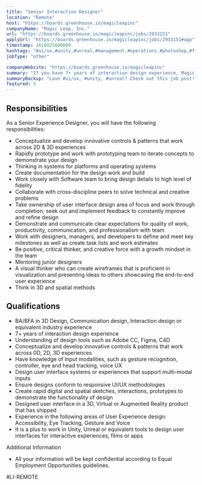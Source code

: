 ```yaml
---
title: "Senior Interaction Designer"
location: "Remote"
host: "https://boards.greenhouse.io/magicleapinc"
companyName: "Magic Leap, Inc."
url: "https://boards.greenhouse.io/magicleapinc/jobs/2933151"
applyUrl: "https://boards.greenhouse.io/magicleapinc/jobs/2933151#app"
timestamp: 1616025600000
hashtags: "#ui/ux,#unity,#unreal,#management,#operations,#photoshop,#figma"
jobType: "other"

companyWebsite: "https://boards.greenhouse.io/magicleapinc"
summary: "If you have 7+ years of interaction design experience, Magic Leap is looking for someone with your skillset."
summaryBackup: "Love #ui/ux, #unity, #unreal? Check out this job post!"
featured: 5
---
```


## Responsibilities

As a Senior Experience Designer, you will have the following responsibilities:

*   Conceptualize and develop innovative controls & patterns that work across 2D & 3D experiences
*   Rapidly prototype and work with prototyping team to iterate concepts to demonstrate your design
*   Thinking in systems for platforms and operating systems
*   Create documentation for the design work and build 
*   Work closely with Software team to bring design details to high level of fidelity 
*   Collaborate with cross-discipline peers to solve technical and creative problems
*   Take ownership of user interface design area of focus and work through completion; seek out and implement feedback to constantly improve and refine design
*   Demonstrate and communicate clear expectations for quality of work, productivity, communication, and professionalism with team
*   Work with designers, managers, and developers to define and meet key milestones as well as create task lists and work estimates
*   Be positive, critical thinker, and creative force with a growth mindset in the team
*   Mentoring junior designers
*   A visual thinker who can create wireframes that is proficient in visualization and presenting ideas to others showcasing the end-to-end user experience
*   Think in 3D and spatial methods

## Qualifications

*   BA/BFA in 3D Design, Communication design, Interaction design or equivalent industry experience
*   7+ years of interaction design experience 
*   Understanding of design tools such as Adobe CC, Figma, C4D
*   Conceptualize and develop innovative controls & patterns that work across 0D, 2D, 3D experiences
*   Have knowledge of Input modalities, such as gesture recognition, controller, eye and head tracking, voice UX
*   Design user interface systems or experiences that support multi-modal inputs
*   Ensure designs conform to responsive UI/UX methodologies
*   Create rapid digital and spatial sketches, interactions, prototypes to demonstrate the functionality of design
*   Designed user interface in a 3D, Virtual or Augmented Reality product that has shipped
*   Experience in the following areas of User Experience design: Accessibility, Eye Tracking, Gesture and Voice
*   It is a plus to work in Unity, Unreal or equivalent tools to design user interfaces for interactive experiences, films or apps

Additional Information

*   All your information will be kept confidential according to Equal Employment Opportunities guidelines.

#LI-REMOTE
